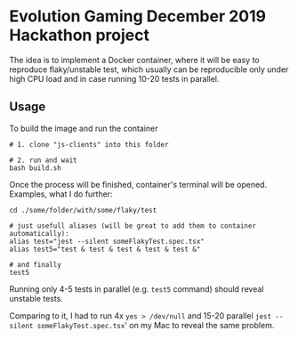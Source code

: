 # Evolution Gaming December 2019 Hackathon project

The idea is to implement a Docker container, where it will be easy to reproduce flaky/unstable test, which usually can be reproducible only under high CPU load and in case running 10-20 tests in parallel.

## Usage

To build the image and run the container
```shell script
# 1. clone "js-clients" into this folder

# 2. run and wait
bash build.sh
```

Once the process will be finished, container's terminal will be opened. Examples, what I do further:
```shell script
cd ./some/folder/with/some/flaky/test

# just usefull aliases (will be great to add them to container automatically):
alias test="jest --silent someFlakyTest.spec.tsx"
alias test5="test & test & test & test & test &"

# and finally
test5
```

Running only 4-5 tests in parallel (e.g. `test5` command) should reveal unstable tests. 

Comparing to it, I had to run 4x `yes > /dev/null` and 15-20 parallel `jest --silent someFlakyTest.spec.tsx`' on my Mac to reveal the same problem.